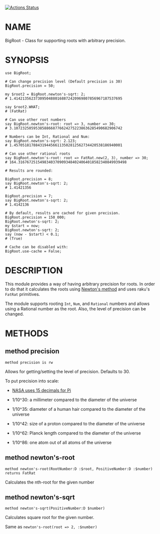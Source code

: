 [![Actions Status](https://github.com/juliodcs/BigRoot/workflows/test/badge.svg)](https://github.com/juliodcs/BigRoot/actions)

NAME
====

BigRoot - Class for supporting roots with arbitrary precision.

SYNOPSIS
========

    use BigRoot;

    # Can change precision level (Default precision is 30)
    BigRoot.precision = 50;

    my $root2 = BigRoot.newton's-sqrt: 2;
    # 1.41421356237309504880168872420969807856967187537695

    say $root2.WHAT;
    # (FatRat)

    # Can use other root numbers
    say BigRoot.newton's-root: root => 3, number => 30;
    # 3.10723250595385886687766242752238636285490682906742

    # Numbers can be Int, Rational and Num:
    say BigRoot.newton's-sqrt: 2.123;
    # 1.45705181788431944566113502812562734420538186940001

    # Can use other rational roots
    say BigRoot.newton's-root: root => FatRat.new(2, 3), number => 30;
    # 164.31676725154983403709093484024064018582340849939498

    # Results are rounded:

    BigRoot.precision = 8;
    say BigRoot.newton's-sqrt: 2;
    # 1.41421356

    BigRoot.precision = 7;
    say BigRoot.newton's-sqrt: 2;
    # 1.4142136

    # By default, results are cached for given precision.
    BigRoot.precision = 150_000;
    BigRoot.newton's-sqrt: 2;
    my $start = now;
    BigRoot.newton's-sqrt: 2;
    say (now - $start) < 0.1;
    # (True)

    # Cache can be disabled with:
    BigRoot.use-cache = False;

DESCRIPTION
===========

This module provides a way of having arbitrary precision for roots. In order to do that it calculates the roots using [Newton's method](https://en.wikipedia.org/wiki/Newton%27s_method) and uses raku's `FatRat` primitives.

The module supports rooting `Int`, `Num`, and `Rational` numbers and allows using a Rational number as the root. Also, the level of precision can be changed.

METHODS
=======

method precision
----------------

    method precision is rw

Allows for getting/setting the level of precision. Defaults to 30.

To put precision into scale:

  * [NASA uses 15 decimals for Pi](https://www.jpl.nasa.gov/edu/news/2016/3/16/how-many-decimals-of-pi-do-we-really-need/)

  * 1/10^30: a millimeter compared to the diameter of the universe

  * 1/10^35: diameter of a human hair compared to the diameter of the universe

  * 1/10^42: size of a proton compared to the diameter of the universe

  * 1/10^62: Planck length compared to the diameter of the universe

  * 1/10^86: one atom out of all atoms of the universe

method newton's-root
--------------------

    method newton's-root(RootNumber:D :$root, PositiveNumber:D :$number) returns FatRat

Calculates the nth-root for the given number

method newton's-sqrt
--------------------

    method newton's-sqrt(PositiveNumber:D $number)

Calculates square root for the given number.

Same as `newton's-root(root => 2, :$number)`

